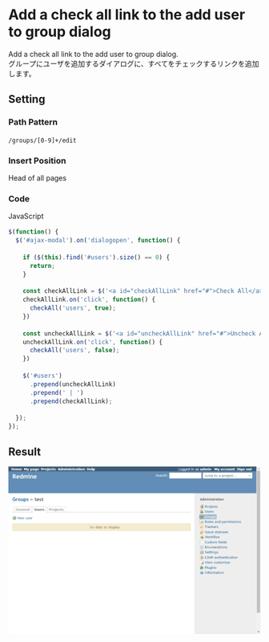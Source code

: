# Add a check all link to the add user to group dialog

Add a check all link to the add user to group dialog.  
グループにユーザを追加するダイアログに、すべてをチェックするリンクを追加します。

## Setting

### Path Pattern

`/groups/[0-9]+/edit`

### Insert Position

Head of all pages
<!-- 
Head of all pages
Bottom of issue form
Bottom of issue detail
Bottom of all pages
-->

### Code

JavaScript
<!--
JavaScript
CSS
HTML
-->

```javascript
$(function() {
  $('#ajax-modal').on('dialogopen', function() {

    if ($(this).find('#users').size() == 0) {
      return;
    }

    const checkAllLink = $('<a id="checkAllLink" href="#">Check All</a>');
    checkAllLink.on('click', function() {
      checkAll('users', true);
    })

    const uncheckAllLink = $('<a id="uncheckAllLink" href="#">Uncheck All</a>');
    uncheckAllLink.on('click', function() {
      checkAll('users', false);
    })

    $('#users')
      .prepend(uncheckAllLink)
      .prepend(' | ')
      .prepend(checkAllLink);

  });
});
```

## Result

![result](./result.gif)
